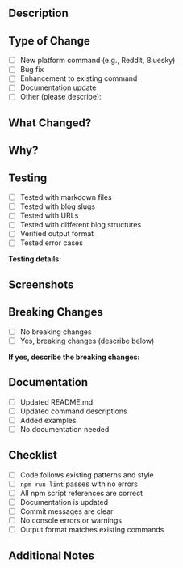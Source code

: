 ## Description

<!-- Provide a clear description of what this PR does -->

## Type of Change

<!-- Mark the relevant option with an 'x' -->

- [ ] New platform command (e.g., Reddit, Bluesky)
- [ ] Bug fix
- [ ] Enhancement to existing command
- [ ] Documentation update
- [ ] Other (please describe):

## What Changed?

<!-- Describe the changes in detail -->

## Why?

<!-- Why is this change needed? What problem does it solve? -->

## Testing

<!-- How did you test this? -->

- [ ] Tested with markdown files
- [ ] Tested with blog slugs
- [ ] Tested with URLs
- [ ] Tested with different blog structures
- [ ] Verified output format
- [ ] Tested error cases

**Testing details:**
<!-- Describe your testing process and results -->

## Screenshots

<!-- If applicable, add screenshots of the output -->

## Breaking Changes

<!-- Does this introduce any breaking changes? -->

- [ ] No breaking changes
- [ ] Yes, breaking changes (describe below)

**If yes, describe the breaking changes:**

## Documentation

<!-- Did you update the documentation? -->

- [ ] Updated README.md
- [ ] Updated command descriptions
- [ ] Added examples
- [ ] No documentation needed

## Checklist

<!-- Mark completed items with an 'x' -->

- [ ] Code follows existing patterns and style
- [ ] `npm run lint` passes with no errors
- [ ] All npm script references are correct
- [ ] Documentation is updated
- [ ] Commit messages are clear
- [ ] No console errors or warnings
- [ ] Output format matches existing commands

## Additional Notes

<!-- Any additional information, context, or screenshots -->

